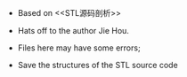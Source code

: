 * Based on <<STL源码剖析>>
* Hats off to the author Jie Hou.

* Files here may have some errors;
* Save the structures of the STL source code
